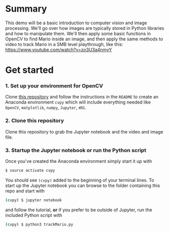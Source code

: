 # Summary

This demo will be a basic introduction to computer vision and image processing. We'll go over how images are typically stored in Python libraries and how to manipulate them. We'll then apply some basic functions in OpenCV to find Mario inside an image, and then apply the same methods to video to track Mario in a SMB level playthrough, like this: https://www.youtube.com/watch?v=zo3U3a4nmyY

# Get started

### 1. Set up your environment for OpenCV
Clone [this repository](https://github.com/alkasm/cvpy) and follow the instructions in the `README` to create an Anaconda environment `cvpy` which will include everything needed like `OpenCV`, `matplotlib`, `numpy`, `Jupyter`, etc.

### 2. Clone this repository
Clone this repository to grab the Jupyter notebook and the video and image file.

### 3. Startup the Jupyter notebook or run the Python script
Once you've created the Anaconda environment simply start it up with
```bash
$ source activate cvpy
```
You should see `(cvpy)` added to the beginning of your terminal lines. To start up the Jupyter notebook you can browse to the folder containing this repo and start with
```bash
(cvpy) $ jupyter notebook 
```
and follow the tutorial, **or** if you prefer to be outside of Jupyter, run the included Python script with
```bash
(cvpy) $ python3 trackMario.py
```
